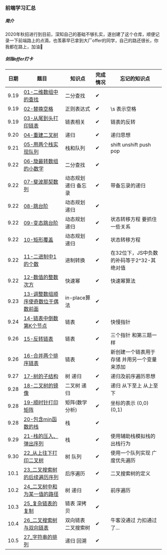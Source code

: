 ### 前端学习汇总
##### 简介
2020年秋招进行到目前，深知自己的基础不够扎实，遂创建了这个仓库，顺便记录一下前端路上的点滴，也羡慕早已拿到大厂offer的同学，自己的路还很长，你我都在路上，加油💪

##### 剑指offer打卡
| 日期 | 题目 | 知识点 | 完成情况 | 忘记的知识点 |
| ---- | ---- | ---- | ---- | ---- |
| 9.19 | [01-二维数组中的查找](./面试相关/每日亿道力扣题/01-二维数组中的查找.js) | 二分查找 | ✔ | |
| 9.19 | [02-替换空格](./面试相关/每日亿道力扣题/02-替换空格.js) | 正则表达式 | ✔ | \s 表示空格 |
| 9.19 | [03-从尾到头打印链表](./面试相关/每日亿道力扣题/03-从尾到头打印链表.js) | 链表相关 | ✔ | 链表的反转 |
| 9.20 | [04-重建二叉树](./面试相关/每日亿道力扣题/04-重建二叉树.js) | 递归 | ✔ | 递归思想 |
| 9.21 | [05-用两个栈实现队列](./面试相关/每日亿道力扣题/05-用两个栈实现队列.js) | 栈和队列 | ✔ | shift unshift push pop |
| 9.22 | [06-旋最转数组的小数字](./面试相关/每日亿道力扣题/06-旋最转数组的小数字.js) | 二分查找 | ✔ | |
| 9.22 | [07-斐波那契数列](./面试相关/每日亿道力扣题/07-斐波那契数列.js) | 动态规划 递归 备忘录 | ✔ | 带备忘录的递归 |
| 9.22 | [08-跳台阶](./面试相关/每日亿道力扣题/08-跳台阶.js) | 动态规划 递归 | ✔ | |
| 9.22 | [09-变态跳台阶](./面试相关/每日亿道力扣题/09-变态跳台阶.js) | 动态规划 递归 | ✔ | 状态转移方程 要抓住一些关系 |
| 9.22 | [10-矩形覆盖](./面试相关/每日亿道力扣题/10-矩形覆盖.js) | 动态规划 递归 | ✔ | 状态转移方程 |
| 9.22 | [11-二进制中1的个数](./面试相关/每日亿道力扣题/11-二进制中1的个数.js) | 进制转换 | ✔ | 在32位下，JS中负数的补码等于2^32-其绝对值 |
| 9.22 | [12-数值的整数次方](./面试相关/每日亿道力扣题/12-数值的整数次方.js) | 快速幂 | ✔ | 快速幂算法 |
| 9.23 | [13-调整数组顺序使奇数位于偶数前面](./面试相关/每日亿道力扣题/13-调整数组顺序使奇数位于偶数前面.js) | in-place算法 | ✔ |  |
| 9.24 | [14-链表中倒数第K个节点](./面试相关/每日亿道力扣题/14-链表中倒数第K个节点.js) | 链表 | ✔ | 快慢指针 |
| 9.26 | [15-反转链表](./面试相关/每日亿道力扣题/15-反转链表.js) | 链表 | ✔ | 三个指针 和第三题一样 |
| 9.26 | [16-合并两个排序链表](./面试相关/每日亿道力扣题/16-合并两个排序的链表.js) | 链表 | ✔ | 新创建一个链表用于存储 并用另一个变量来添加 |
| 9.27 | [17-树的子结构](./面试相关/每日亿道力扣题/17-树的子结构.js) | 树 递归 | ✔ | 递归及前序遍历思想 |
| 9.28 | [18-二叉树的镜像](./面试相关/每日亿道力扣题/18.二叉树的镜像.js) | 二叉树 递归 | ✔ | 递归 从下至上 从上至下 |
| 9.28 | [19-顺时针打印矩阵](./面试相关/每日亿道力扣题/19-顺时针打印矩阵.js) | 矩阵(数学分析) | ✔ | 坐标的表示 (0,0)(0,1) |
| 9.28 | [20-包含min函数的栈](./面试相关/每日亿道力扣题/20-包含min函数的栈.js) | 栈 | ✔ | |
| 9.29 | [21-栈的压入、弹出序列](./面试相关/每日亿道力扣题/21-栈的压入、弹出序列.js) | 栈 | ✔ | 使用辅助栈模拟栈的出栈行为 |
| 9.30 | [22_从上往下打印二叉树](./面试相关/每日亿道力扣题/22-从上往下打印二叉树.js) | 树 队列 | ✔ | 使用一个队列实现 广度优先遍历 |
| 10.1 | [23_二叉搜索树的后续遍历序列](./面试相关/每日亿道力扣题/23-二叉搜索树的后序遍历序列.js) | 后序遍历 | ✔ | 二叉搜索树的定义 |
| 10.2 | [24_二叉树中和为某一值的路径](./面试相关/每日亿道力扣题/24-二叉树中和为某一值的路径.js) | 树 递归 | ✔ | 前序遍历 |
| 10.3 | [25_复杂链表的复制](./面试相关/每日亿道力扣题/25-复杂链表的复制.js) | 链表 深拷贝 | ✔ | |
| 10.4 | [26_二叉搜索树与双向链表](./面试相关/每日亿道力扣题/26-二叉搜索树与双向链表.js) | 双向链表 二叉搜索树 | ✔ | 牛客没通过 力扣通过了... |
| 10.5 | [27_字符串的排列](./面试相关/每日亿道力扣题/27-字符串的排列.js) | 递归 回溯 | ✔ | |